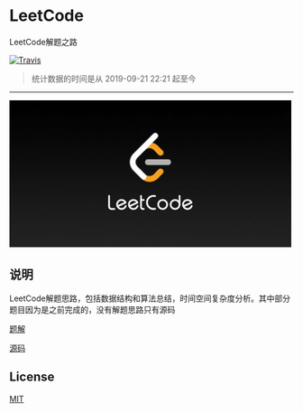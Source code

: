 # LeetCode
LeetCode解题之路

[![Travis](https://img.shields.io/badge/language-C++-green.svg)]()

>   统计数据的时间是从 2019-09-21 22:21 起至今

---

![leetcode.jpeg](./pictures/leetcode.jpeg)

## 说明

LeetCode解题思路，包括数据结构和算法总结，时间空间复杂度分析。其中部分题目因为是之前完成的，没有解题思路只有源码

[题解](./problems)

[源码](./code)



## License

[MIT](./LICENSE.txt)